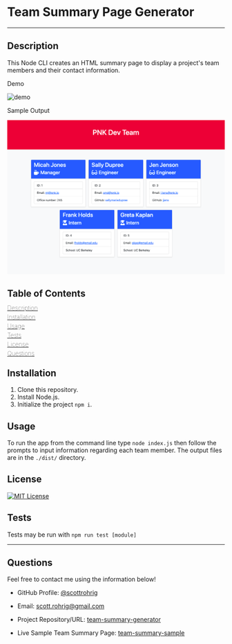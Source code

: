 # Team Summary Page Generator

***

## Description

This Node CLI creates an HTML summary page to display a project's team members and their contact information.

Demo

![demo](./assets/demo.gif)

Sample Output

![sample](./assets/sample.png)

## Table of Contents

<div style="font-weight: 100; line-height: 0.5;">

[Description](#description) 

[Installation](#installation) 

[Usage](#usage) 

[Tests](#tests) 

[License](#license)

[Questions](#questions)

</div>

## Installation

1. Clone this repository. 
1. Install Node.js. 
1. Initialize the project `npm i`.


## Usage

To run the app from the command line type `node index.js` then follow the prompts to input information regarding each team member. The output files are in the `./dist/` directory.

## License

[![MIT License](https://img.shields.io/badge/License-MIT-orange)](https://choosealicense.com/licenses/mit)

## Tests

Tests may be run with `npm run test [module]`

***

## Questions

Feel free to contact me using the information below!

- GitHub Profile: [@scottrohrig](https://github.com/scottrohrig)

- Email: scott.rohrig@gmail.com

- Project Repository/URL: [team-summary-generator](https://github.com/scottrohrig/team-summary-generator)

- Live Sample Team Summary Page: [team-summary-sample](https://scottrohrig.github.io/team-summary-generator)
